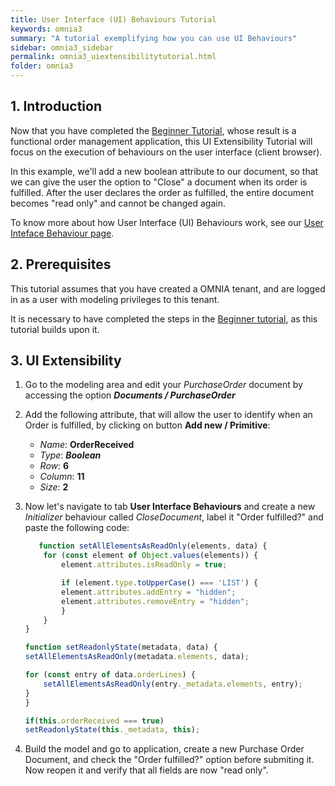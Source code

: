 ```yaml
---
title: User Interface (UI) Behaviours Tutorial
keywords: omnia3
summary: "A tutorial exemplifying how you can use UI Behaviours"
sidebar: omnia3_sidebar
permalink: omnia3_uiextensibilitytutorial.html
folder: omnia3
---
```



## 1. Introduction

Now that you have completed the [Beginner Tutorial](https://docs.omnialowcode.com/omnia3_beginnertutorial.html), whose result is a functional order management application, this UI Extensibility Tutorial will focus on the execution of behaviours on the user interface (client browser).

In this example, we'll add a new boolean attribute to our document, so that we can give the user the option to "Close" a document when its order is fulfilled. After the user declares the order as fulfilled, the entire document becomes "read only" and cannot be changed again.

To know more about how User Interface (UI) Behaviours work, see our [User Inteface Behaviour page](omnia3_modeler_uibehaviours.html).

## 2. Prerequisites

This tutorial assumes that you have created a OMNIA tenant, and are logged in as a user with modeling privileges to this tenant.

It is necessary to have completed the steps in the  [Beginner tutorial](https://docs.omnialowcode.com/omnia3_beginnertutorial.html), as this tutorial builds upon it.

## 3. UI Extensibility

1. Go to the modeling area and edit your *PurchaseOrder* document by accessing the option ***Documents / PurchaseOrder***

2. Add the following attribute, that will allow the user to identify when an Order is fulfilled, by clicking on button **Add new / Primitive**: 

    - *Name*: **OrderReceived**
    - *Type*: ***Boolean***
    - *Row*: **6**
    - *Column*: **11**
    - *Size*: **2**
    
    
3. Now let's navigate to tab **User Interface Behaviours** and create a new *Initializer* behaviour called *CloseDocument*, label it "Order fulfilled?" and paste the following code:

    ```JavaScript
       function setAllElementsAsReadOnly(elements, data) {
	    for (const element of Object.values(elements)) {
		    element.attributes.isReadOnly = true;

		    if (element.type.toUpperCase() === 'LIST') {
		    element.attributes.addEntry = "hidden";
		    element.attributes.removeEntry = "hidden";
		    }
	    }
    }

    function setReadonlyState(metadata, data) {
    setAllElementsAsReadOnly(metadata.elements, data);

    for (const entry of data.orderLines) {
	    setAllElementsAsReadOnly(entry._metadata.elements, entry);
    }
    }

    if(this.orderReceived === true)
    setReadonlyState(this._metadata, this);    
    ```
    
5. Build the model and go to application, create a new Purchase Order Document, and check the "Order fulfilled?" option before submiting it. Now reopen it and verify that all fields are now "read only".
